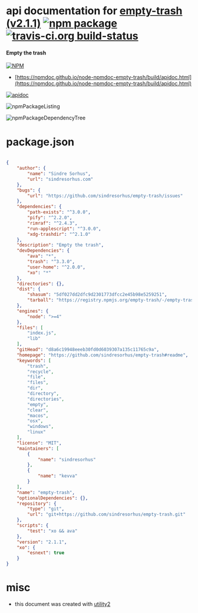 # api documentation for  [empty-trash (v2.1.1)](https://github.com/sindresorhus/empty-trash#readme)  [![npm package](https://img.shields.io/npm/v/npmdoc-empty-trash.svg?style=flat-square)](https://www.npmjs.org/package/npmdoc-empty-trash) [![travis-ci.org build-status](https://api.travis-ci.org/npmdoc/node-npmdoc-empty-trash.svg)](https://travis-ci.org/npmdoc/node-npmdoc-empty-trash)
#### Empty the trash

[![NPM](https://nodei.co/npm/empty-trash.png?downloads=true&downloadRank=true&stars=true)](https://www.npmjs.com/package/empty-trash)

- [https://npmdoc.github.io/node-npmdoc-empty-trash/build/apidoc.html](https://npmdoc.github.io/node-npmdoc-empty-trash/build/apidoc.html)

[![apidoc](https://npmdoc.github.io/node-npmdoc-empty-trash/build/screenCapture.buildCi.browser.%252Ftmp%252Fbuild%252Fapidoc.html.png)](https://npmdoc.github.io/node-npmdoc-empty-trash/build/apidoc.html)

![npmPackageListing](https://npmdoc.github.io/node-npmdoc-empty-trash/build/screenCapture.npmPackageListing.svg)

![npmPackageDependencyTree](https://npmdoc.github.io/node-npmdoc-empty-trash/build/screenCapture.npmPackageDependencyTree.svg)



# package.json

```json

{
    "author": {
        "name": "Sindre Sorhus",
        "url": "sindresorhus.com"
    },
    "bugs": {
        "url": "https://github.com/sindresorhus/empty-trash/issues"
    },
    "dependencies": {
        "path-exists": "^3.0.0",
        "pify": "^2.2.0",
        "rimraf": "^2.4.3",
        "run-applescript": "^3.0.0",
        "xdg-trashdir": "^2.1.0"
    },
    "description": "Empty the trash",
    "devDependencies": {
        "ava": "*",
        "trash": "^3.3.0",
        "user-home": "^2.0.0",
        "xo": "*"
    },
    "directories": {},
    "dist": {
        "shasum": "5df027dd2dfc9d2301773dfcc2e45b98e5259251",
        "tarball": "https://registry.npmjs.org/empty-trash/-/empty-trash-2.1.1.tgz"
    },
    "engines": {
        "node": ">=4"
    },
    "files": [
        "index.js",
        "lib"
    ],
    "gitHead": "d8a6c19948eeeb30fd0d6039307a135c11765c9a",
    "homepage": "https://github.com/sindresorhus/empty-trash#readme",
    "keywords": [
        "trash",
        "recycle",
        "file",
        "files",
        "dir",
        "directory",
        "directories",
        "empty",
        "clear",
        "macos",
        "osx",
        "windows",
        "linux"
    ],
    "license": "MIT",
    "maintainers": [
        {
            "name": "sindresorhus"
        },
        {
            "name": "kevva"
        }
    ],
    "name": "empty-trash",
    "optionalDependencies": {},
    "repository": {
        "type": "git",
        "url": "git+https://github.com/sindresorhus/empty-trash.git"
    },
    "scripts": {
        "test": "xo && ava"
    },
    "version": "2.1.1",
    "xo": {
        "esnext": true
    }
}
```



# misc
- this document was created with [utility2](https://github.com/kaizhu256/node-utility2)
